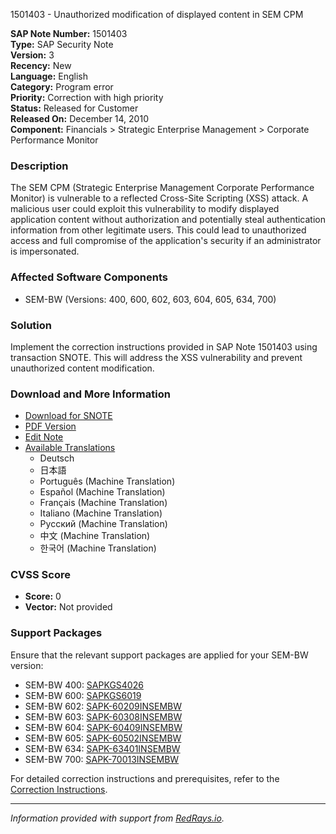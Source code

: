1501403 - Unauthorized modification of displayed content in SEM CPM

**SAP Note Number:** 1501403  
**Type:** SAP Security Note  
**Version:** 3  
**Recency:** New  
**Language:** English  
**Category:** Program error  
**Priority:** Correction with high priority  
**Status:** Released for Customer  
**Released On:** December 14, 2010  
**Component:** Financials > Strategic Enterprise Management > Corporate Performance Monitor

### Description
The SEM CPM (Strategic Enterprise Management Corporate Performance Monitor) is vulnerable to a reflected Cross-Site Scripting (XSS) attack. A malicious user could exploit this vulnerability to modify displayed application content without authorization and potentially steal authentication information from other legitimate users. This could lead to unauthorized access and full compromise of the application's security if an administrator is impersonated.

### Affected Software Components
- SEM-BW (Versions: 400, 600, 602, 603, 604, 605, 634, 700)

### Solution
Implement the correction instructions provided in SAP Note 1501403 using transaction SNOTE. This will address the XSS vulnerability and prevent unauthorized content modification.

### Download and More Information
- [Download for SNOTE](https://notesdownloads.sap.com/note/0040000008886882017)
- [PDF Version](https://userapps.support.sap.com/sap/support/sfm/notes/print/0001501403?language=en-US&token=C595C7230D0B398E24F7696B0C1A09D4)
- [Edit Note](https://me.sap.com/sap/support/notes/edit/0001501403)
- [Available Translations](https://me.sap.com/notes/0001501403/D)  
    - Deutsch  
    - 日本語  
    - Português (Machine Translation)  
    - Español (Machine Translation)  
    - Français (Machine Translation)  
    - Italiano (Machine Translation)  
    - Русский (Machine Translation)  
    - 中文 (Machine Translation)  
    - 한국어 (Machine Translation)

### CVSS Score
- **Score:** 0  
- **Vector:** Not provided

### Support Packages
Ensure that the relevant support packages are applied for your SEM-BW version:
- SEM-BW 400: [SAPKGS4026](https://me.sap.com/supportpackage/SAPKGS4026)
- SEM-BW 600: [SAPKGS6019](https://me.sap.com/supportpackage/SAPKGS6019)
- SEM-BW 602: [SAPK-60209INSEMBW](https://me.sap.com/supportpackage/SAPK-60209INSEMBW)
- SEM-BW 603: [SAPK-60308INSEMBW](https://me.sap.com/supportpackage/SAPK-60308INSEMBW)
- SEM-BW 604: [SAPK-60409INSEMBW](https://me.sap.com/supportpackage/SAPK-60409INSEMBW)
- SEM-BW 605: [SAPK-60502INSEMBW](https://me.sap.com/supportpackage/SAPK-60502INSEMBW)
- SEM-BW 634: [SAPK-63401INSEMBW](https://me.sap.com/supportpackage/SAPK-63401INSEMBW)
- SEM-BW 700: [SAPK-70013INSEMBW](https://me.sap.com/supportpackage/SAPK-70013INSEMBW)

For detailed correction instructions and prerequisites, refer to the [Correction Instructions](https://me.sap.com/corrins/0001501403/49).

---

*Information provided with support from [RedRays.io](https://redrays.io).*